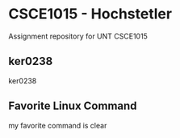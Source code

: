 # CSCE1015 - Hochstetler
Assignment repository for UNT CSCE1015
## ker0238
ker0238
## Favorite Linux Command
my favorite command is clear
